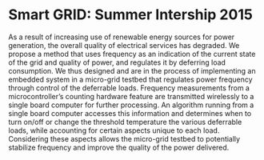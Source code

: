 # Smart GRID: Summer Intership 2015
As a result of increasing use of renewable energy sources for power generation, the overall quality of electrical services has degraded. We propose a method that uses frequency as an indication of the current state of the grid and quality of power, and regulates it by deferring load consumption. We thus designed and are in the process of implementing an embedded system in a micro-grid testbed that regulates power frequency through control of the deferrable loads. Frequency measurements from a microcontroller’s counting hardware feature are transmitted wirelessly to a single board computer for further processing. An algorithm running from a single board computer accesses this information and determines when to turn on/off or change the threshold temperature the various deferrable loads, while accounting for certain aspects unique to each load. Considering these aspects allows the micro-grid testbed to potentially stabilize frequency and improve the quality of the power delivered.
